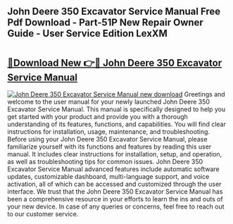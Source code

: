 ## John Deere 350 Excavator Service Manual Free Pdf Download - Part-51P New Repair Owner Guide - User Service Edition LexXM

# <h2><a href="http://bc95372.oget.top/?id=John+Deere+350+Excavator+Service+Manual">🔗Download New 👉🔴 John Deere 350 Excavator Service Manual</a></h2>

[![John Deere 350 Excavator Service Manual new download](https://i.imgur.com/5g1atiW.png)](http://bc95372.oget.top/?id=John+Deere+350+Excavator+Service+Manual)
Greetings and welcome to the user manual for your newly launched John Deere 350 Excavator Service Manual. This manual is specifically designed to help you get started with your product and provide you with a thorough understanding of its features, functions, and capabilities. You will find clear instructions for installation, usage, maintenance, and troubleshooting. Before using your John Deere 350 Excavator Service Manual, please familiarize yourself with its functions and features by reading this user manual. It includes clear instructions for installation, setup, and operation, as well as troubleshooting tips for common issues. John Deere 350 Excavator Service Manual advanced features include automatic software updates, customizable dashboard, multi-language support, and voice activation, all of which can be accessed and customized through the user interface. We trust that the John Deere 350 Excavator Service Manual has been a comprehensive resource in your efforts to learn the ins and outs of your new device. In case of any queries or concerns, feel free to reach out to our customer service.
